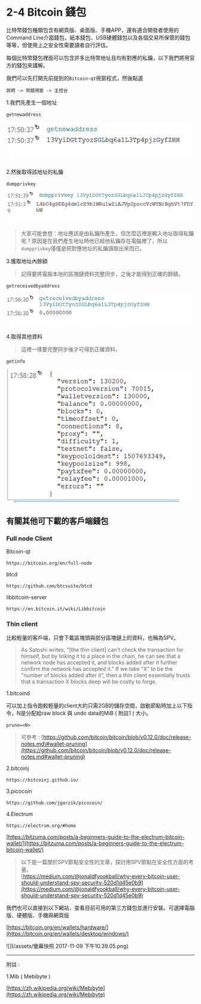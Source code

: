 # 2-4 Bitcoin 錢包

比特幣錢包種類包含有網頁版、桌面版、手機APP，還有適合開發者使用的Command Line介面錢包，紙本錢包、USB硬體錢包以及各個交易所保管的錢包等等，但使用上之安全性需要讀者自行評估。

每個比特幣錢包裡面可以包含許多比特幣地址且均有對應的私鑰，以下我們將用官方的錢包來講解。

我們可以先打開先前提到的`Bitcoin-qt`視窗程式，然後點選

```
說明 -> 除錯視窗 -> 主控台
```

1.我們先產生一個地址

```
getnewaddress
```

![](/assets/newadd.png)

2.然後取得該地址的私鑰

```
dumpprivkey
```

![](/assets/newadd1.png)

> 大家可能會想：地址應該是由私鑰所產生，但怎麼這裡是輸入地址取得私鑰呢？原因是在我們產生地址時他已經他私鑰存在電腦裡了，所以`dumpprivkey`僅僅是把對應地址的私鑰讀取出來而已。

3.獲取地址內餘額

> 記得要將電腦本地的區塊鏈資料完整同步，之後才能得到正確的餘額。

```
getreceivedbyaddress
```

![](/assets/newadd2.png)

4.取得其他資料

> 這裡一樣要完整同步後才可得到正確資料。

```
getinfo
```

![](/assets/newadd3.png)

## 有關其他可下載的客戶端錢包

### Full node Client

Bitcoin-qt

```
https://bitcoin.org/en/full-node
```

btcd

```
https://github.com/btcsuite/btcd
```

libbitcoin-server

```
https://en.bitcoin.it/wiki/Libbitcoin
```

### Thin client

比較輕量的客戶端，只會下載區塊頭與部分區塊鏈上的資料，也稱為SPV。

> As Satoshi writes, "\[the thin client\] can't check the transaction for himself, but by linking it to a place in the chain, he can see that a network node has accepted it, and blocks added after it further confirm the network has accepted it." If we take "X" to be the "number of blocks added after it", then a thin client essentially trusts that a transaction X blocks deep will be costly to forge.

1.bitcoind

可以加上指令跑較輕量的client大約只需2GB的儲存空間，啟動節點時加上以下指令，N是分配給raw block 與 undo data的MiB \( 附註1 \) 大小。

```
prune=<N>
```

> 可參考 : [https://github.com/bitcoin/bitcoin/blob/v0.12.0/doc/release-notes.md\#wallet-pruning](https://github.com/bitcoin/bitcoin/blob/v0.12.0/doc/release-notes.md#wallet-pruning)

2.bitcoinj

```
https://bitcoinj.github.io/
```

3.picocoin

```
https://github.com/jgarzik/picocoin/
```

4.Electrum

```
https://electrum.org/#home
```

[https://bitzuma.com/posts/a-beginners-guide-to-the-electrum-bitcoin-wallet/](https://bitzuma.com/posts/a-beginners-guide-to-the-electrum-bitcoin-wallet/)

> 以下是一篇關於SPV節點安全性的文章，探討用SPV節點在安全性方面的考量。  
> [https://medium.com/@jonaldfyookball/why-every-bitcoin-user-should-understand-spv-security-520d1d45e0b9](https://medium.com/@jonaldfyookball/why-every-bitcoin-user-should-understand-spv-security-520d1d45e0b9)

我們也可以直接到以下網站，查看目前可用的第三方錢包並進行安裝。可選擇電腦版、硬體版、手機與網頁版

[https://bitcoin.org/en/wallets/hardware/](https://bitcoin.org/en/wallets/desktop/windows/)

![](/assets/螢幕快照 2017-11-09 下午10.39.05.png)

---

附註 :

1.Mib \( Mebibyte \)

[https://zh.wikipedia.org/wiki/Mebibyte](https://zh.wikipedia.org/wiki/Mebibyte)

